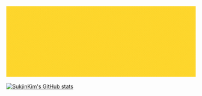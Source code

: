 <div align="center">
  <img src="./assets/ALiNew.gif"/>
</div>

[![SukjinKim's GitHub stats](https://github-readme-stats.vercel.app/api?username=SukJinKim&show_icons=true&show=reviews&theme=transparent)](https://github.com/anuraghazra/github-readme-stats)

<!--
**SukJinKim/SukJinKim** is a ✨ _special_ ✨ repository because its `README.md` (this file) appears on your GitHub profile.

Here are some ideas to get you started:

- 🔭 I’m currently working on ...
- 🌱 I’m currently learning ...
- 👯 I’m looking to collaborate on ...
- 🤔 I’m looking for help with ...
- 💬 Ask me about ...
- 📫 How to reach me: ...
- 😄 Pronouns: ...
- ⚡ Fun fact: ...
-->
